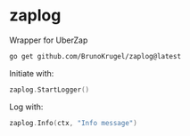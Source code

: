 # zaplog

Wrapper for UberZap

```bash
go get github.com/BrunoKrugel/zaplog@latest
```

Initiate with:

```go
zaplog.StartLogger()
```

Log with:

```go
zaplog.Info(ctx, "Info message")
```
